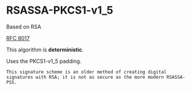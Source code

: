 # RSASSA-PKCS1-v1_5

Based on RSA

[RFC 8017](https://datatracker.ietf.org/doc/html/rfc8017#section-8)

This algorithm is **deterministic**.

Uses the PKCS1-v1_5 padding.

~~~admonish warning
This signature scheme is an older method of creating digital signatures with RSA; it is not as secure as the more modern RSASSA-PSS.
~~~